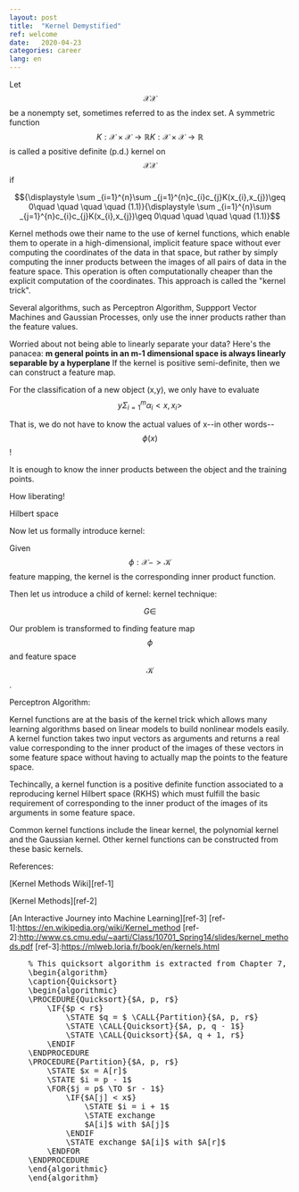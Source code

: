 ```yaml
---
layout: post
title:  "Kernel Demystified"
ref: welcome
date:   2020-04-23 
categories: career
lang: en
---
```


Let $${\displaystyle {\mathcal {X}}}{\displaystyle {\mathcal {X}}}$$ be a nonempty set, sometimes referred to as the index set. A symmetric function $${\displaystyle K:{\mathcal {X}}\times {\mathcal {X}}\to \mathbb {R} }{\displaystyle K:{\mathcal {X}}\times {\mathcal {X}}\to \mathbb {R} }$$ is called a positive definite (p.d.) kernel on $${\displaystyle {\mathcal {X}}}{\mathcal {X}}$$ if

$${\displaystyle \sum _{i=1}^{n}\sum _{j=1}^{n}c_{i}c_{j}K(x_{i},x_{j})\geq 0\quad \quad \quad \quad (1.1)}{\displaystyle \sum _{i=1}^{n}\sum _{j=1}^{n}c_{i}c_{j}K(x_{i},x_{j})\geq 0\quad \quad \quad \quad (1.1)}$$

Kernel methods owe their name to the use of kernel functions, which enable them to operate in a high-dimensional, implicit feature space without ever computing the coordinates of the data in that space, but rather by simply computing the inner products between the images of all pairs of data in the feature space. This operation is often computationally cheaper than the explicit computation of the coordinates. This approach is called the "kernel trick".

Several algorithms, such as Perceptron Algorithm, Suppport Vector Machines and Gaussian Processes, only use the inner products rather than the feature values.

Worried about not being able to linearly separate your data? Here's the panacea:
**m general points in an m-1 dimensional space is always linearly separable by a hyperplane**
If the kernel is positive semi-definite, then we can construct a feature map.

For the classification of a new object (x,y), we only have to evaluate
$$y\Sigma_{i=1}^m \alpha_i <x, x_i>$$

That is, we do not have to know the actual values of x--in other words--$$\phi(x)$$!

It is enough to know the inner products between the object and the training points.

How liberating!

Hilbert space

Now let us formally introduce kernel:

Given $$\phi: \mathcal {X} -> \mathcal {K}$$ feature mapping, the kernel is the corresponding inner product function. 

Then let us introduce a child of kernel: kernel technique:

$$G \in $$

Our problem is transformed to finding feature map $$\phi$$ and feature space $$\mathcal {K}$$.

Perceptron Algorithm:

Kernel functions are at the basis of the kernel trick which allows many learning algorithms based on linear models to build nonlinear models easily. A kernel function takes two input vectors as arguments and returns a real value corresponding to the inner product of the images of these vectors in some feature space without having to actually map the points to the feature space.

Techincally, a kernel function is a positive definite function associated to a reproducing kernel Hilbert space (RKHS) which must fulfill the basic requirement of corresponding to the inner product of the images of its arguments in some feature space.

Common kernel functions include the linear kernel, the polynomial kernel and the Gaussian kernel. Other kernel functions can be constructed from these basic kernels.

References:

[Kernel Methods Wiki][ref-1]

[Kernel Methods][ref-2]

[An Interactive Journey into Machine Learning][ref-3]
[ref-1]:https://en.wikipedia.org/wiki/Kernel_method
[ref-2]:http://www.cs.cmu.edu/~aarti/Class/10701_Spring14/slides/kernel_methods.pdf
[ref-3]:https://mlweb.loria.fr/book/en/kernels.html
<pre id="quicksort" style="display:hidden;">
    % This quicksort algorithm is extracted from Chapter 7, Introduction to Algorithms (3rd edition)
    \begin{algorithm}
    \caption{Quicksort}
    \begin{algorithmic}
    \PROCEDURE{Quicksort}{$A, p, r$}
        \IF{$p < r$} 
            \STATE $q = $ \CALL{Partition}{$A, p, r$}
            \STATE \CALL{Quicksort}{$A, p, q - 1$}
            \STATE \CALL{Quicksort}{$A, q + 1, r$}
        \ENDIF
    \ENDPROCEDURE
    \PROCEDURE{Partition}{$A, p, r$}
        \STATE $x = A[r]$
        \STATE $i = p - 1$
        \FOR{$j = p$ \TO $r - 1$}
            \IF{$A[j] < x$}
                \STATE $i = i + 1$
                \STATE exchange
                $A[i]$ with $A[j]$
            \ENDIF
            \STATE exchange $A[i]$ with $A[r]$
        \ENDFOR
    \ENDPROCEDURE
    \end{algorithmic}
    \end{algorithm}
</pre>

<script>
    pseudocode.renderElement(document.getElementById("quicksort"));
</script>
